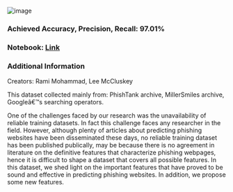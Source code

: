 ![image](https://github.com/Kmohamedalie/Phishing-Websites/assets/63104472/505ed2f7-09d6-45c2-aca8-582564bd2c15)



### **Achieved Accuracy, Precision, Recall:** 97.01%

### **Notebook:** [Link](https://archive.ics.uci.edu/dataset/327/phishing+websites)

### **Additional Information**

Creators: Rami Mohammad,      Lee McCluskey

This dataset collected mainly from: PhishTank archive, MillerSmiles archive, Googleâ€™s searching operators.


One of the challenges faced by our research was the unavailability of reliable training datasets. In fact this challenge faces any researcher in the field. However, although plenty of articles about predicting phishing websites have been disseminated these days, no reliable training dataset has been published publically, may be because there is no agreement in literature on the definitive features that characterize phishing webpages, hence it is difficult to shape a dataset that covers all possible features. 
In this dataset, we shed light on the important features that have proved to be sound and effective in predicting phishing websites. In addition, we propose some new features.
